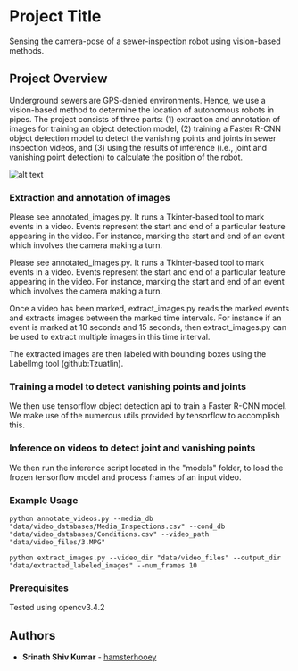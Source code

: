# Project Title

Sensing the camera-pose of a sewer-inspection robot using vision-based methods.

## Project Overview

Underground sewers are GPS-denied environments. Hence, we use a vision-based method to determine the location of autonomous robots in pipes. The project consists of three parts: (1) extraction and annotation of images for training an object detection model, (2) training a Faster R-CNN object detection model to detect the vanishing points and joints in sewer inspection videos, and (3) using the results of inference (i.e., joint and vanishing point detection) to calculate the position of the robot.

![alt text](https://github.com/hamsterhooey/CCTV_Orientation_Recognition/blob/master/images/Step%200.gif)

### Extraction and annotation of images

Please see annotated_images.py. It runs a Tkinter-based tool to mark events in a video. Events represent the start and end of a particular feature appearing in the video. For instance, marking the start and end of an event which involves the camera making a turn.

Please see annotated_images.py. It runs a Tkinter-based tool to mark events in a video. Events represent the start and end of a particular feature appearing in the video. For instance, marking the start and end of an event which involves the camera making a turn.

Once a video has been marked, extract_images.py reads the marked events and extracts images between the marked time intervals. For instance if an event is marked at 10 seconds and 15 seconds, then extract_images.py can be used to extract multiple images in this time interval.

The extracted images are then labeled with bounding boxes using the LabelImg tool (github:Tzuatlin).

### Training a model to detect vanishing points and joints

We then use tensorflow object detection api to train a Faster R-CNN model. We make use of the numerous utils provided by tensorflow to accomplish this.

### Inference on videos to detect joint and vanishing points

We then run the inference script located in the "models" folder, to load the frozen tensorflow model and process frames of an input video.


### Example Usage

```
python annotate_videos.py --media_db "data/video_databases/Media_Inspections.csv" --cond_db "data/video_databases/Conditions.csv" --video_path "data/video_files/3.MPG"
```
```
python extract_images.py --video_dir "data/video_files" --output_dir "data/extracted_labeled_images" --num_frames 10
```

### Prerequisites

Tested using opencv3.4.2

## Authors

* **Srinath Shiv Kumar** - [hamsterhooey](https://github.com/hamsterhooey)
